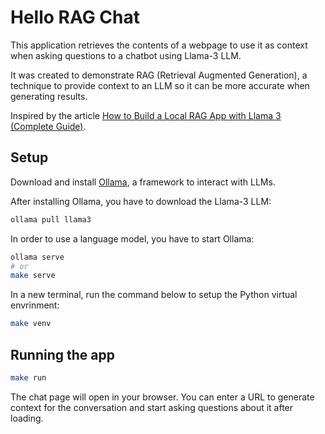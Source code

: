 # Hello RAG Chat

This application retrieves the contents of a webpage to use it as context when asking questions to a chatbot using Llama-3 LLM.

It was created to demonstrate RAG (Retrieval Augmented Generation), a technique to provide context to an LLM so it can be more accurate when generating results.

Inspired by the article [How to Build a Local RAG App with Llama 3 (Complete Guide)](<http://anakin.ai/blog/llama-3-rag-locally/>).

## Setup

Download and install [Ollama](https://www.ollama.com), a framework to interact with LLMs.

After installing Ollama, you have to download the Llama-3 LLM:

```bash
ollama pull llama3
```

In order to use a language model, you have to start Ollama:

```bash
ollama serve
# or
make serve
```

In a new terminal, run the command below to setup the Python virtual envrinment:

```bash
make venv
```

## Running the app

```bash
make run
```

The chat page will open in your browser. You can enter a URL to generate context for the conversation and start asking questions about it after loading.
